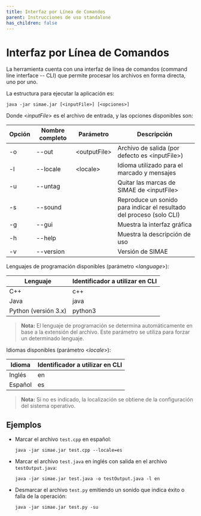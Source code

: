 ```yaml
---
title: Interfaz por Línea de Comandos
parent: Instrucciones de uso standalone
has_children: false
---
```


# Interfaz por Línea de Comandos

La herramienta cuenta con una interfaz de línea de comandos (command line interface -- CLI) que permite procesar los archivos en forma directa, uno por uno.

La estructura para ejecutar la aplicación es:

```
java -jar simae.jar [<inputFile>] [<opciones>]
```

Donde \<_inputFile_\> es el archivo de entrada, y las opciones disponibles son:

|Opción | Nombre completo |Parámetro|Descripción|
|---|---|---|---|
|  -o | \-\-out | \<outputFile\> |  Archivo de salida (por defecto es \<inputFile\>) |
|  -l | \-\-locale | \<locale\>  |  Idioma utilizado para el marcado y mensajes |
|  -u | \-\-untag |           |  Quitar las marcas de SIMAE de \<inputFile\> |
|  -s | \-\-sound  |          |  Reproduce un sonido para indicar el resultado del proceso (solo CLI) |
|  -g | \-\-gui   |           |  Muestra la interfaz gráfica |
|  -h | \-\-help   |          |  Muestra la descripción de uso |
|  -v | \-\-version |         |  Versión de SIMAE |

Lenguajes de programación disponibles (parámetro \<_language_\>):

|Lenguaje|Identificador a utilizar en CLI|
|---|---|
|C++|c++|
|Java|java|
|Python (versión 3.x)|python3|

> **Nota:** El lenguaje de programación se determina automáticamente en base a la extensión del archivo. Este parámetro se utiliza para forzar un determinado lenguaje.

Idiomas disponibles (parámetro \<_locale_\>):

|Idioma|Identificador a utilizar en CLI|
|---|---|
|Inglés|en|
|Español|es|

> **Nota:** Si no es indicado, la localización se obtiene de la configuración del sistema operativo.


## Ejemplos

* Marcar el archivo `test.cpp` en español:
  ```
  java -jar simae.jar test.cpp --locale=es
  ```

* Marcar el archivo `test.java` en inglés con salida en el archivo `testOutput.java`:
  ```
  java -jar simae.jar test.java -o testOutput.java -l en
  ```

* Desmarcar el archivo `test.py` emitiendo un sonido que indica éxito o falla de la operación:
  ```
  java -jar simae.jar test.py -su
  ```

